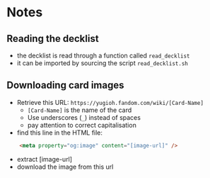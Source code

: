 # Notes


## Reading the decklist

- the decklist is read through a function called `read_decklist`
- it can be imported by sourcing the script `read_decklist.sh`


## Downloading card images

- Retrieve this URL: `https://yugioh.fandom.com/wiki/[Card-Name]`
    - `[Card-Name]` is the name of the card
    - Use underscores (`_`) instead of spaces
    - pay attention to correct capitalisation
- find this line in the HTML file:
```HTML
    <meta property="og:image" content="[image-url]" />
```
- extract [image-url]
- download the image from this url
